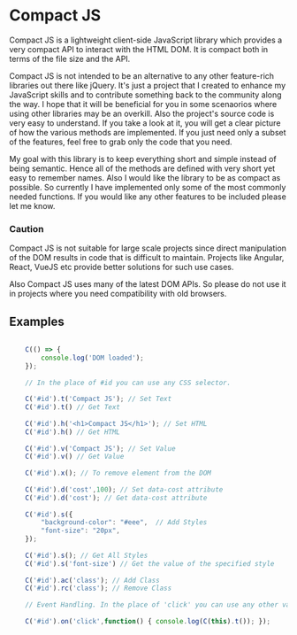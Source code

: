 # Compact JS

Compact JS is a lightweight client-side JavaScript library which provides a very compact API to interact with the HTML DOM. It is compact both in terms of the file size and the API. 

Compact JS is not intended to be an alternative to any other feature-rich libraries out there like jQuery. It's just a project that I created to enhance my JavaScript skills and to contribute something back to the community along the way. I hope that it will be beneficial for you in some scenaorios where using other libraries may be an overkill. Also the project's source code is very easy to understand. If you take a look at it, you will get a clear picture of how the various methods are implemented. If you just need only a subset of the features, feel free to grab only the code that you need.

My goal with this library is to keep everything short and simple instead of being semantic. Hence all of the methods are defined with very short yet easy to remember names. Also I would like the library to be as compact as possible. So currently I have implemented only some of the most commonly needed functions. If you would like any other features to be included please let me know.

### Caution

Compact JS is not suitable for large scale projects since direct manipulation of the DOM results in code that is difficult to maintain. Projects like Angular, React, VueJS etc provide better solutions for such use cases. 

Also Compact JS uses many of the latest DOM APIs. So please do not use it in projects where you need compatibility with old browsers.

## Examples 

```javascript

    C(() => {
        console.log('DOM loaded');
    });
    
    // In the place of #id you can use any CSS selector. 
    
    C('#id').t('Compact JS'); // Set Text
    C('#id').t() // Get Text
    
    C('#id').h('<h1>Compact JS</h1>'); // Set HTML
    C('#id').h() // Get HTML
    
    C('#id').v('Compact JS'); // Set Value
    C('#id').v() // Get Value
    
    C('#id').x(); // To remove element from the DOM
    
    C('#id').d('cost',100); // Set data-cost attribute
    C('#id').d('cost'); // Get data-cost attribute
    
    C('#id').s({
        "background-color": "#eee",  // Add Styles
        "font-size": "20px",
    });
    
    C('#id').s(); // Get All Styles
    C('#id').s('font-size') // Get the value of the specified style
    
    C('#id').ac('class'); // Add Class
    C('#id').rc('class'); // Remove Class
    
    // Event Handling. In the place of 'click' you can use any other valid event name
    
    C('#id').on('click',function() { console.log(C(this).t()); }); 
    
    
 ```
